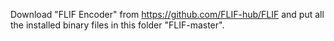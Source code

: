 Download "FLIF Encoder" from https://github.com/FLIF-hub/FLIF and put all the installed binary files in this folder "FLIF-master".
